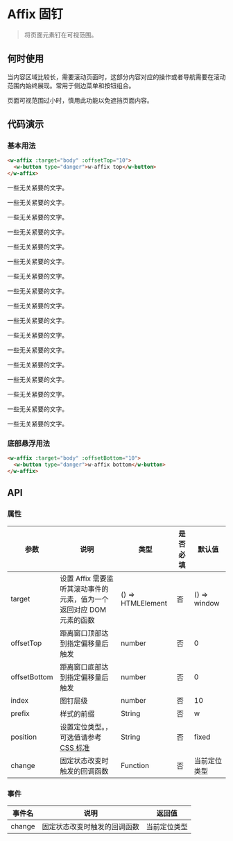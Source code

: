 # Affix 固钉
> 将页面元素钉在可视范围。

## 何时使用
当内容区域比较长，需要滚动页面时，这部分内容对应的操作或者导航需要在滚动范围内始终展现。常用于侧边菜单和按钮组合。

页面可视范围过小时，慎用此功能以免遮挡页面内容。

## 代码演示

### 基本用法

``` html
<w-affix :target="body" :offsetTop="10">
  <w-button type="danger">w-affix top</w-button>
</w-affix>
```

<script>
export default {
  data() {
    return {
      body: null,
    };
  },
  created() {
    this.$nextTick(() => {
      this.body = document.querySelector('article');
    });
  },
};
</script>

一些无关紧要的文字。

一些无关紧要的文字。

一些无关紧要的文字。

一些无关紧要的文字。

一些无关紧要的文字。

一些无关紧要的文字。

一些无关紧要的文字。

一些无关紧要的文字。

一些无关紧要的文字。

一些无关紧要的文字。

一些无关紧要的文字。

一些无关紧要的文字。

一些无关紧要的文字。

一些无关紧要的文字。

一些无关紧要的文字。

一些无关紧要的文字。

一些无关紧要的文字。

### 底部悬浮用法

``` html
<w-affix :target="body" :offsetBottom="10">
  <w-button type="danger">w-affix bottom</w-button>
</w-affix>
```

## API

### 属性

|参数|说明|类型|是否必填|默认值|
|---|----|---|-------|-----|
|target|设置 Affix 需要监听其滚动事件的元素，值为一个返回对应 DOM 元素的函数|() => HTMLElement|否|() => window|
|offsetTop|距离窗口顶部达到指定偏移量后触发|number|否|0|
|offsetBottom|距离窗口底部达到指定偏移量后触发|number|否|0|
|index|图钉层级|number|否|10|
|prefix|样式的前缀|String|否|w|
|position|设置定位类型。，可选值请参考 [CSS 标准](https://developer.mozilla.org/zh-CN/docs/Web/CSS/position)|String|否|fixed|
|change|固定状态改变时触发的回调函数|Function|否|当前定位类型|

### 事件

|事件名|说明|返回值|
|-----|---|-----|
|change|固定状态改变时触发的回调函数|当前定位类型|
